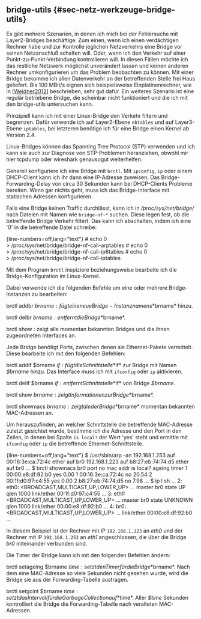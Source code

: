 
## bridge-utils {#sec-netz-werkzeuge-bridge-utils}

Es gibt mehrere Szenarien, in denen ich mich bei der Fehlersuche mit
Layer2-Bridges beschäftige. Zum einen, wenn ich einen verdächtigen
Rechner habe und zur Kontrolle jeglichen Netzverkehrs eine Bridge vor seinen
Netzanschluß schalten will. Oder, wenn ich den Verkehr auf einer
Punkt-zu-Punkt-Verbindung kontrollieren will. In diesen Fällen möchte ich
das restliche Netzwerk möglichst unverändert lassen und keinen anderen
Rechner umkonfigurieren um das Problem beobachten zu können. Mit einer
Bridge bekomme ich allen Datenverkehr an der betreffenden Stelle frei Haus
geliefert.
Bis 100 MBit/s eignen sich beispielsweise Einplatinenrechner, wie in
[[Weidner2012](#bib-weidner2012)] beschrieben, sehr gut dafür.
Ein weiteres Szenario ist eine regulär betriebene Bridge, die scheinbar nicht
funktioniert und die ich mit den bridge-utils untersuchen kann.

Prinzipiell kann ich mit einer Linux-Bridge den Verkehr filtern und
begrenzen. Dafür verwende ich auf Layer2-Ebene `ebtables` und auf
Layer3-Ebene `iptables`, bei letzteren benötige ich für eine Bridge
einen Kernel ab Version 2.4.

Linux-Bridges können das Spanning Tree Protocol (STP) verwenden und ich kann
sie auch zur Diagnose von STP-Problemen heranziehen, obwohl mir hier
tcpdump oder wireshark genausogut weiterhelfen.

Generell konfiguriere ich eine Bridge mit `brctl`.
Mit `ipconfig`, `ip` oder einem DHCP-Client kann ich ihr dann eine IP-Adresse
zuweisen.
Das Bridge-Forwarding-Delay von circa 30 Sekunden kann bei DHCP-Clients
Probleme bereiten.
Wenn gar nichts geht, muss ich das Bridge-Interface mit statischen Adressen
konfigurieren.

Falls eine Bridge keinen Traffic durchlässt, kann ich in
*/proc/sys/net/bridge/* nach Dateien mit Namen wie `bridge-nf-*`
suchen. Diese legen fest, ob die betreffende Bridge Verkehr filtert. Das
kann ich abschalten, indem ich eine '0' in die betreffende Datei schreibe:

{line-numbers=off,lang="text"}
    # echo 0 \
      > /proc/sys/net/bridge/bridge-nf-call-arptables
    # echo 0 \
      > /proc/sys/net/bridge/bridge-nf-call-ip6tables
    # echo 0 \
      > /proc/sys/net/bridge/bridge-nf-call-iptables

Mit dem Program `brctl` inspiziere beziehungsweise bearbeite ich
die Bridge-Konfiguration im Linux-Kernel.

Dabei verwende ich die folgenden Befehle um eine oder mehrere
Bridge-Instanzen zu bearbeiten:

brctl addbr $brname
: fügt eine neue Bridge-Instanz namens *$brname* hinzu.

brctl delbr $brname
: entfernt die Bridge *$brname*.

brctl show
: zeigt alle momentan bekannten Bridges und die ihnen
  zugeordneten Interfaces an.

Jede Bridge benötigt Ports, zwischen denen sie Ethernet-Pakete vermittelt.
Diese bearbeite ich mit den folgenden Befehlen:

brctl addif $brname $if
: fügt die Schnittstelle *$if* zur Bridge
  mit Namen *$brname* hinzu. Das Interface muss ich mit `ifconfig`
  oder `ip` aktivieren.

brctl delif $brname $if
: entfernt Schnittstelle *$if* von Bridge *$brname*.

brctl show $brname
: zeigt Informationen zur Bridge *$brname*.

brctl showmacs $brname
: zeigt die der Bridge *$brname* momentan
  bekannten MAC-Adressen an.
  
  Um herauszufinden, an welcher Schnittstelle
  die betreffende MAC-Adresse zuletzt gesichtet wurde, bestimme ich die
  Adresse und den Port in den Zeilen, in denen bei Spalte
  `is local?` der Wert 'yes' steht und ermittle mit `ifconfig` oder
  `ip` die betreffende Ethernet-Schnittstelle.

{line-numbers=off,lang="text"}
        $ /usr/sbin/arp -an
        192.168.1.253 auf 00:16:3e:ca:72:4c ether auf br0
        192.168.1.223 auf b8:27:eb:74:74:d5 ether auf br0
        ...
        $ brctl showmacs br0 
        port no mac addr          is local? ageing timer
          1     00:00:e8:df:92:b0 yes           0.00
          1     00:16:3e:ca:72:4c no           20.54
          2     00:1f:d0:97:c4:55 yes           0.00
          2     b8:27:eb:74:74:d5 no            7.98
          ...
        $  ip l sh
        ...
        2: eth0: <BROADCAST,MULTICAST,UP,LOWER_UP> ...
            master br0 state UP qlen 1000
            link/ether 00:1f:d0:97:c4:55 ...
        3: eth1: <BROADCAST,MULTICAST,UP,LOWER_UP> ...
            master br0 state UNKNOWN qlen 1000
            link/ether 00:00:e8:df:92:b0 ...
        4: br0: <BROADCAST,MULTICAST,UP,LOWER_UP> ...
            link/ether 00:00:e8:df:92:b0 ...

  In diesem Beispiel ist der Rechner mit IP `192.168.1.223` an *eth0* und der
  Rechner mit IP `192.168.1.253` an *eth1* angeschlossen, die über die Bridge
  *br0* miteinander verbunden sind.

Die Timer der Bridge kann ich mit den folgenden Befehlen ändern:

brctl setageing $brname $time
: setzt den Timer für die Bridge *$brname*.
  Nach dem eine MAC-Adresse so viele Sekunden nicht gesehen wurde, wird die
  Bridge sie aus der Forwarding-Tabelle austragen.

brctl setgcint $brname $time
: setzt das Intervall für die Garbage Collection auf *$time*.
  Aller *$time* Sekunden kontrolliert die Bridge die Forwarding-Tabelle nach
  veralteten MAC-Adressen.

